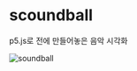 # scoundball

p5.js로 전에 만들어놓은 음악 시각화


![soundball](https://user-images.githubusercontent.com/107596899/174718015-2cc78c97-c957-4d72-877c-2c19a684bcb9.gif)
